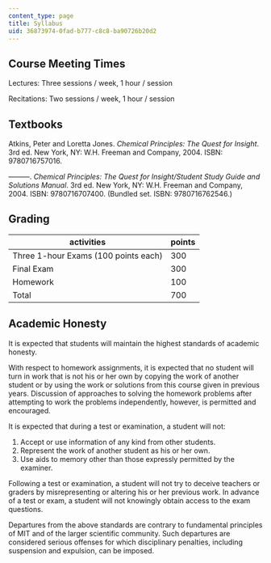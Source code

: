 ```yaml
---
content_type: page
title: Syllabus
uid: 36873974-0fad-b777-c8c8-ba90726b20d2
---
```


Course Meeting Times
--------------------

Lectures: Three sessions / week, 1 hour / session

Recitations: Two sessions / week, 1 hour / session

Textbooks
---------

Atkins, Peter and Loretta Jones. _Chemical Principles: The Quest for Insight_. 3rd ed. New York, NY: W.H. Freeman and Company, 2004. ISBN: 9780716757016.

———. _Chemical Principles: The Quest for Insight/Student Study Guide and Solutions Manual_. 3rd ed. New York, NY: W.H. Freeman and Company, 2004. ISBN: 9780716707400. (Bundled set. ISBN: 9780716762546.)

Grading
-------

| activities | points |
| --- | --- |
| Three 1-hour Exams (100 points each) | 300 |
| Final Exam | 300 |
| Homework | 100 |
| Total | 700 

Academic Honesty
----------------

It is expected that students will maintain the highest standards of academic honesty.

With respect to homework assignments, it is expected that no student will turn in work that is not his or her own by copying the work of another student or by using the work or solutions from this course given in previous years. Discussion of approaches to solving the homework problems after attempting to work the problems independently, however, is permitted and encouraged.

It is expected that during a test or examination, a student will not:

1.  Accept or use information of any kind from other students.
2.  Represent the work of another student as his or her own.
3.  Use aids to memory other than those expressly permitted by the examiner.

Following a test or examination, a student will not try to deceive teachers or graders by misrepresenting or altering his or her previous work. In advance of a test or exam, a student will not knowingly obtain access to the exam questions.

Departures from the above standards are contrary to fundamental principles of MIT and of the larger scientific community. Such departures are considered serious offenses for which disciplinary penalties, including suspension and expulsion, can be imposed.